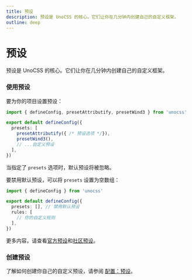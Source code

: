 ```yaml
---
title: 预设
description: 预设是 UnoCSS 的核心。它们让你在几分钟内创建自己的自定义框架。
outline: deep
---
```


# 预设

预设是 UnoCSS 的核心。它们让你在几分钟内创建自己的自定义框架。

### 使用预设

要为你的项目设置预设：

```ts twoslash [uno.config.ts]
import { defineConfig, presetAttributify, presetWind3 } from 'unocss'

export default defineConfig({
  presets: [
    presetAttributify({ /* 预设选项 */}),
    presetWind3(),
    // ...自定义预设
  ],
})
```

当指定了 `presets` 选项时，默认预设将被忽略。

要禁用默认预设，可以将 `presets` 设置为空数组：

```ts twoslash [uno.config.ts]
import { defineConfig } from 'unocss'

export default defineConfig({
  presets: [], // 禁用默认预设
  rules: [
    // 你的自定义规则
  ],
})
```

更多内容，请查看[官方预设](/presets/)和[社区预设](/presets/community)。

### 创建预设

了解如何创建你自己的自定义预设，请参阅 [配置：预设](/config/presets)。